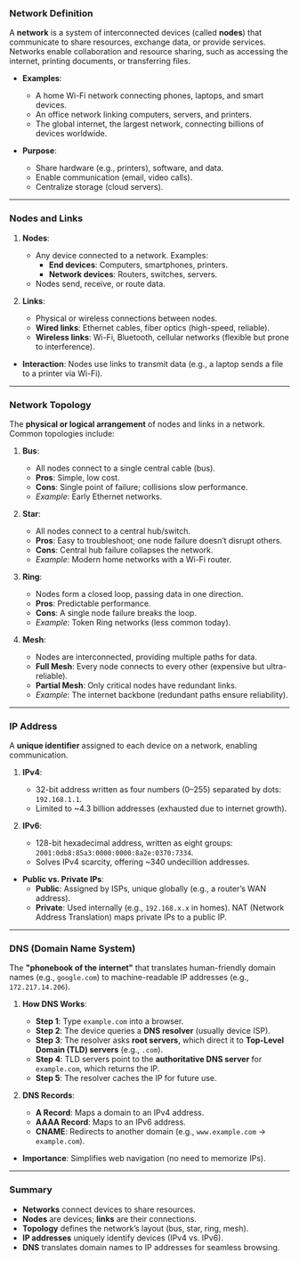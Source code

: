 
### **Network Definition**  
A **network** is a system of interconnected devices (called **nodes**) that communicate to share resources, exchange data, or provide services. Networks enable collaboration and resource sharing, such as accessing the internet, printing documents, or transferring files.  

- **Examples**:  
  - A home Wi-Fi network connecting phones, laptops, and smart devices.  
  - An office network linking computers, servers, and printers.  
  - The global internet, the largest network, connecting billions of devices worldwide.  

- **Purpose**:  
  - Share hardware (e.g., printers), software, and data.  
  - Enable communication (email, video calls).  
  - Centralize storage (cloud servers).  

---

### **Nodes and Links**  
1. **Nodes**:  
   - Any device connected to a network. Examples:  
     - **End devices**: Computers, smartphones, printers.  
     - **Network devices**: Routers, switches, servers.  
   - Nodes send, receive, or route data.  

2. **Links**:  
   - Physical or wireless connections between nodes.  
   - **Wired links**: Ethernet cables, fiber optics (high-speed, reliable).  
   - **Wireless links**: Wi-Fi, Bluetooth, cellular networks (flexible but prone to interference).  

- **Interaction**: Nodes use links to transmit data (e.g., a laptop sends a file to a printer via Wi-Fi).  

---

### **Network Topology**  
The **physical or logical arrangement** of nodes and links in a network. Common topologies include:  

1. **Bus**:  
   - All nodes connect to a single central cable (bus).  
   - **Pros**: Simple, low cost.  
   - **Cons**: Single point of failure; collisions slow performance.  
   - *Example*: Early Ethernet networks.  

2. **Star**:  
   - All nodes connect to a central hub/switch.  
   - **Pros**: Easy to troubleshoot; one node failure doesn’t disrupt others.  
   - **Cons**: Central hub failure collapses the network.  
   - *Example*: Modern home networks with a Wi-Fi router.  

3. **Ring**:  
   - Nodes form a closed loop, passing data in one direction.  
   - **Pros**: Predictable performance.  
   - **Cons**: A single node failure breaks the loop.  
   - *Example*: Token Ring networks (less common today).  

4. **Mesh**:  
   - Nodes are interconnected, providing multiple paths for data.  
   - **Full Mesh**: Every node connects to every other (expensive but ultra-reliable).  
   - **Partial Mesh**: Only critical nodes have redundant links.  
   - *Example*: The internet backbone (redundant paths ensure reliability).  

---

### **IP Address**  
A **unique identifier** assigned to each device on a network, enabling communication.  

1. **IPv4**:  
   - 32-bit address written as four numbers (0–255) separated by dots: `192.168.1.1`.  
   - Limited to ~4.3 billion addresses (exhausted due to internet growth).  

2. **IPv6**:  
   - 128-bit hexadecimal address, written as eight groups: `2001:0db8:85a3:0000:0000:8a2e:0370:7334`.  
   - Solves IPv4 scarcity, offering ~340 undecillion addresses.  

- **Public vs. Private IPs**:  
  - **Public**: Assigned by ISPs, unique globally (e.g., a router’s WAN address).  
  - **Private**: Used internally (e.g., `192.168.x.x` in homes). NAT (Network Address Translation) maps private IPs to a public IP.  

---

### **DNS (Domain Name System)**  
The **"phonebook of the internet"** that translates human-friendly domain names (e.g., `google.com`) to machine-readable IP addresses (e.g., `172.217.14.206`).  

1. **How DNS Works**:  
   - **Step 1**: Type `example.com` into a browser.  
   - **Step 2**: The device queries a **DNS resolver** (usually device ISP).  
   - **Step 3**: The resolver asks **root servers**, which direct it to **Top-Level Domain (TLD) servers** (e.g., `.com`).  
   - **Step 4**: TLD servers point to the **authoritative DNS server** for `example.com`, which returns the IP.  
   - **Step 5**: The resolver caches the IP for future use.  

2. **DNS Records**:  
   - **A Record**: Maps a domain to an IPv4 address.  
   - **AAAA Record**: Maps to an IPv6 address.  
   - **CNAME**: Redirects to another domain (e.g., `www.example.com` → `example.com`).  

- **Importance**: Simplifies web navigation (no need to memorize IPs).  

---

### **Summary**  
- **Networks** connect devices to share resources.  
- **Nodes** are devices; **links** are their connections.  
- **Topology** defines the network’s layout (bus, star, ring, mesh).  
- **IP addresses** uniquely identify devices (IPv4 vs. IPv6).  
- **DNS** translates domain names to IP addresses for seamless browsing.
